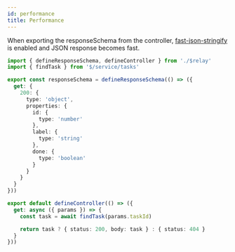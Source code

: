 ```yaml
---
id: performance
title: Performance
---
```


When exporting the responseSchema from the controller, [fast-json-stringify](https://github.com/fastify/fast-json-stringify) is enabled and JSON response becomes fast.

```ts title="server/api/tasks/_taskId@number/controller.ts"
import { defineResponseSchema, defineController } from './$relay'
import { findTask } from '$/service/tasks'

export const responseSchema = defineResponseSchema(() => ({
  get: {
    200: {
      type: 'object',
      properties: {
        id: {
          type: 'number'
        },
        label: {
          type: 'string'
        },
        done: {
          type: 'boolean'
        }
      }
    }
  }
}))

export default defineController(() => ({
  get: async ({ params }) => {
    const task = await findTask(params.taskId)

    return task ? { status: 200, body: task } : { status: 404 }
  }
}))
```

